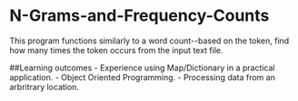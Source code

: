 # N-Grams-and-Frequency-Counts
This program functions similarly to a word count--based on the token, find how many times the token occurs from the input text file. 

##Learning outcomes
    - Experience using Map/Dictionary in a practical application.
    - Object Oriented Programming.
    - Processing data from an arbritrary location.